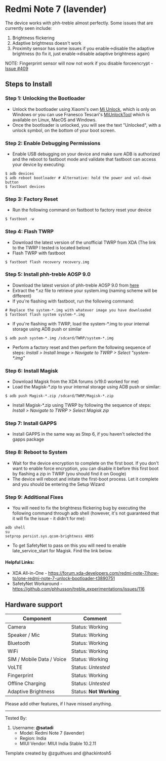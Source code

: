 # Redmi Note 7 (lavender)
The device works with phh-treble almost perfectly. Some issues that are currently seen include:
1. Brightness flickering
2. Adaptive brightness doesn't work
3. Proximity sensor has some issues if you enable->disable the adaptive brightness (to fix it, just enable->disable adaptive brightness again)

NOTE: Fingerprint sensor will now not work if you disable forceencrypt - [Issue #409](https://github.com/phhusson/treble_experimentations/issues/409)

## Steps to Install
### Step 1: Unlocking the Bootloader
- Unlock the bootloader using Xiaomi's own [Mi Unlock](https://en.miui.com/unlock/download_en.html), which is only on Windows or you can use Franesco Tescari's [MiUnlockTool](xiaomitool.com/MiUnlockTool) which is available on Linux, MacOS and Windows. 
- Once the bootloader is unlocked, you will see the text "Unlocked", with a unlock symbol, on the bottom of your boot screen. 

### Step 2: Enable Debugging Permissions
- Enable USB debugging on your device and make sure ADB is authorized and the reboot to fastboot mode and validate that fastboot can access your device by executing:
```
$ adb devices
$ adb reboot bootloader # Alternative: hold the power and vol-down button
$ fastboot devices
```

### Step 3: Factory Reset
- Run the following command on fastboot to factory reset your device
```
$ fastboot -w
```

### Step 4: Flash TWRP
- Download the latest version of the unofficial TWRP from XDA (The link to the TWRP I tested is located below)
- Flash TWRP with fastboot
```
$ fastboot flash recovery recovery.img
```

### Step 5: Install phh-treble AOSP 9.0
- Download the latest version of phh-treble AOSP 9.0 from [here](https://github.com/phhusson/treble_experimentations/releases)
- Extract the *.xz file to retrieve your system.img (naming scheme will be different)
- If you're flashing with fastboot, run the following command:
```
# Replace the system-*.img with whatever image you have downloaded
$ fastboot flash system system-*.img
```

- If you're flashing with TWRP, load the system-*.img to your internal storage using ADB push or similar
```
$ adb push system-*.img /sdcard/TWRP/system-*.img
```
- Perform a factory reset and then perform the following sequence of steps: _Install > Install Image > Navigate to TWRP > Select "system-*.img"_

### Step 6: Install Magisk
- Download Magisk from the XDA forums (v19.0 worked for me)
- Load the Magisk-*.zip to your internal storage using ADB push or similar:
```
$ adb push Magisk-*.zip /sdcard/TWRP/Magisk-*.zip
```

- Install Magisk-*.zip using TWRP by following the sequence of steps: _Install > Navigate to TWRP > Select Magisk zip_

### Step 7: Install GAPPS
- Install GAPPS in the same way as Step 6, if you haven't selected the gapps package

### Step 8: Reboot to System
- Wait for the device encryption to complete on the first boot. If you don't want to enable force encryption, you can disable it before this first boot by flashing a zip in TWRP (you should find it on Google)
- The device will reboot and initate the first-boot process. Let it complete and you should be entering the Setup Wizard

### Step 9: Additional Fixes
- You will need to fix the brightness flickering bug by executing the following command through adb shell (however, it's not guaranteed that it will fix the issue - it didn't for me):
```
adb shell
su
setprop persist.sys.qcom-brightness 4095
```
- To get SafetyNet to pass on this you will need to enable late_service_start for Magisk. Find the link below.

#### Helpful Links:
- XDA All-in-One - https://forum.xda-developers.com/redmi-note-7/how-to/one-redmi-note-7-unlock-bootloader-t3890751
- SafetyNet Workaround - https://github.com/phhusson/treble_experimentations/issues/116

## Hardware support

| Component                 |      Comment                                              |
|---------------------------|-----------------------------------------------------------|
| Camera                    | Status: Working                                           |
| Speaker / Mic             | Status: Working                                           |
| Bluetooth                 | Status: Working                                           |
| WiFi                      | Status: Working                                           |
| SIM / Mobile Data / Voice | Status: Working                                           |
| VoLTE                     | Status: *Untested*                                        |
| Fingerprint               | Status: Working                                           |
| Offline Charging          | Status: *Untested*                                        |
| Adaptive Brightness       | Status: **Not Working**                                   |

Please add other features, if I have missed anything.

---

Tested By:
1. Username: **@satadi**
   - Model: Redmi Note 7 (lavender)
   - Region: India
   - MIUI Vendor: MIUI India Stable 10.2.11

Template created by @zguithues and @hackintosh5